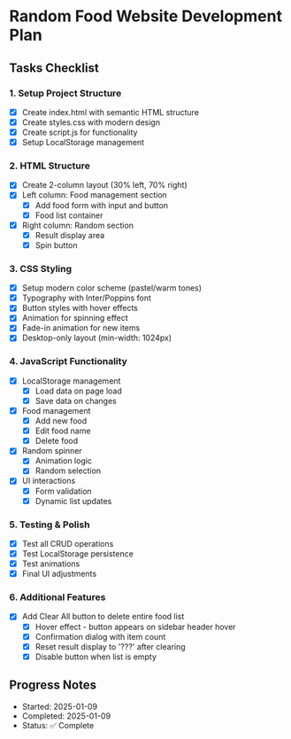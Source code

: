 # Random Food Website Development Plan

## Tasks Checklist

### 1. Setup Project Structure
- [x] Create index.html with semantic HTML structure
- [x] Create styles.css with modern design
- [x] Create script.js for functionality
- [x] Setup LocalStorage management

### 2. HTML Structure
- [x] Create 2-column layout (30% left, 70% right)
- [x] Left column: Food management section
  - [x] Add food form with input and button
  - [x] Food list container
- [x] Right column: Random section
  - [x] Result display area
  - [x] Spin button

### 3. CSS Styling
- [x] Setup modern color scheme (pastel/warm tones)
- [x] Typography with Inter/Poppins font
- [x] Button styles with hover effects
- [x] Animation for spinning effect
- [x] Fade-in animation for new items
- [x] Desktop-only layout (min-width: 1024px)

### 4. JavaScript Functionality
- [x] LocalStorage management
  - [x] Load data on page load
  - [x] Save data on changes
- [x] Food management
  - [x] Add new food
  - [x] Edit food name
  - [x] Delete food
- [x] Random spinner
  - [x] Animation logic
  - [x] Random selection
- [x] UI interactions
  - [x] Form validation
  - [x] Dynamic list updates

### 5. Testing & Polish
- [x] Test all CRUD operations
- [x] Test LocalStorage persistence
- [x] Test animations
- [x] Final UI adjustments

### 6. Additional Features
- [x] Add Clear All button to delete entire food list
  - [x] Hover effect - button appears on sidebar header hover
  - [x] Confirmation dialog with item count
  - [x] Reset result display to '???' after clearing
  - [x] Disable button when list is empty

## Progress Notes
- Started: 2025-01-09
- Completed: 2025-01-09
- Status: ✅ Complete
